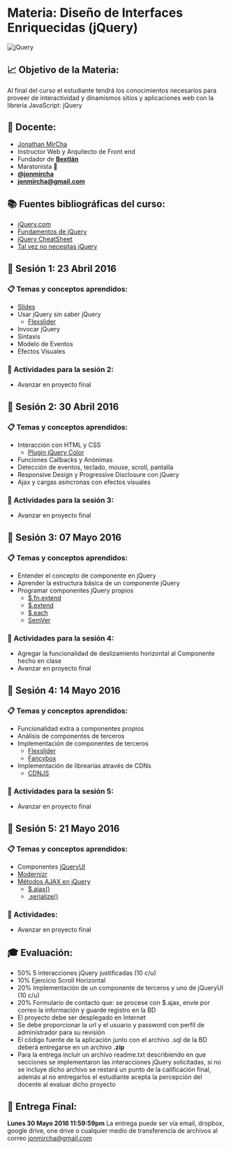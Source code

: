# Materia: Diseño de Interfaces Enriquecidas (jQuery)
![jQuery](http://bextlan.com/v4/themes/v4/img/cursos/jquery.jpg)

## :chart_with_upwards_trend: Objetivo de la Materia:
Al final del curso el estudiante tendrá los conocimientos necesarios para proveer de interactividad y dinamismos sitios y aplicaciones web con la librería JavaScript: jQuery

## :bow: Docente:
* [Jonathan MirCha](http://jonmircha.com)
* Instructor Web y Arquitecto de Front end
* Fundador de **[Bextlán](http://bextlan.com)**
* Maratonista :runner:
* **[@jonmircha](https://twitter.com/jonmircha)**
* **[jonmircha@gmail.com](mailto:jonmircha@gmail.com)** 

## :books: Fuentes bibliográficas del curso:
* [jQuery.com](http://jquery.com/)
* [Fundamentos de jQuery](http://librojquery.com/)
* [jQuery CheatSheet](http://overapi.com/jquery/)
* [Tal vez no necesitas jQuery](http://youmightnotneedjquery.com/)


## :school: Sesión 1: 23 Abril 2016

### :clipboard: Temas y conceptos aprendidos:
* [Slides](http://bextlan.com/slides/jquery)
* Usar jQuery sin saber jQuery
	* [Flexslider](http://flexslider.woothemes.com/)
* Invocar jQuery
* Sintaxis
* Modelo de Eventos
* Efectos Visuales

### :pencil: Actividades para la sesión 2:
* Avanzar en proyecto final

## :school: Sesión 2: 30 Abril 2016

### :clipboard: Temas y conceptos aprendidos:
* Interacción con HTML y CSS
	* [Plugin jQuery Color](http://plugins.jquery.com/color/)
* Funciones Callbacks y Anónimas
* Detección de eventos, teclado, mouse, scroll, pantalla
* Responsive Design y Progressive Disclosure con jQuery
* Ajax y cargas asíncronas con efectos visuales

### :pencil: Actividades para la sesión 3:
* Avanzar en proyecto final


## :school: Sesión 3: 07 Mayo 2016

### :clipboard: Temas y conceptos aprendidos:
* Entender el concepto de componente en jQuery
* Aprender la estructura básica de un componente jQuery
* Programar componentes jQuery propios
	* [$.fn.extend](http://api.jquery.com/jQuery.fn.extend/)
	* [$.extend](http://api.jquery.com/jQuery.extend/)
	* [$.each](http://api.jquery.com/each/)
	* [SemVer](http://semver.org/)

### :pencil: Actividades para la sesión 4:
* Agregar la funcionalidad de deslizamiento horizontal al Componente hecho en clase
* Avanzar en proyecto final


## :school: Sesión 4: 14 Mayo 2016

### :clipboard: Temas y conceptos aprendidos:
* Funcionalidad extra a componentes propios
* Análisis de componentes de terceros
* Implementación de componentes de terceros
	* [Flexslider](http://flexslider.woothemes.com/)
	* [Fancybox](http://fancyapps.com/fancybox/)
* Implementación de librearías através de CDNs
	* [CDNJS](https://cdnjs.com/)

### :pencil: Actividades para la sesión 5:
* Avanzar en proyecto final


## :school: Sesión 5: 21 Mayo 2016

### :clipboard: Temas y conceptos aprendidos:
* Componentes [jQueryUI](http://jqueryui.com/)
* [Modernizr](https://modernizr.com/)
* [Métodos AJAX en jQuery](http://api.jquery.com/category/ajax/)
	* [$.ajax()](http://api.jquery.com/jQuery.ajax/)
	* [.serialize()](http://api.jquery.com/serialize/)

### :pencil: Actividades:
* Avanzar en proyecto final


## :mortar_board: Evaluación:
* 50% 5 interacciones jQuery justificadas (10 c/u)
* 10% Ejercicio Scroll Horizontal
* 20% Implementación de un componente de terceros y uno de jQueryUI (10 c/u)
* 20% Formulario de contacto que: se procese con $.ajax, envíe por correo la información y guarde registro en la BD
* El proyecto debe ser desplegado en Internet
* Se debe proporcionar la url y el usuario y password con perfil de administrador para su revisión
* El código fuente de la aplicación junto con el archivo .sql de la BD deberá entregarse en un archivo **.zip**
* Para la entrega incluir un archivo readme.txt describiendo en que secciones se implementaron las interacciones jQuery solicitadas, si no se incluye dicho archivo se restará un punto de la calificación final, además al no entregarlos el estudiante acepta la percepción del docente al evaluar dicho proyecto

## :date: Entrega Final: 
**Lunes 30 Mayo 2016 11:59:59pm**
La entrega puede ser vía email, dropbox, google drive, one drive o cualquier medio de transferencia de archivos al correo jonmircha@gmail.com